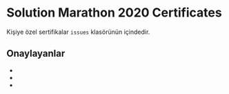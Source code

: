 # Solution Marathon 2020 Certificates
Kişiye özel sertifikalar `issues` klasörünün içindedir.

## Onaylayanlar
- 
- 
- 
